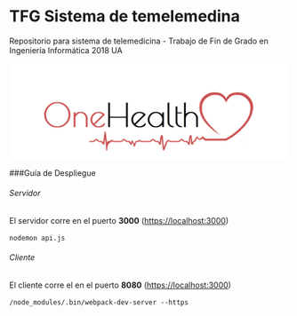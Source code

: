 # TFG Sistema de temelemedina
Repositorio para sistema de telemedicina - Trabajo de Fin de Grado en Ingeniería Informática 2018 UA

![Alt text](logo.png?raw=true "Logo")

###Guía de Despliegue

###### Servidor

El servidor corre en el puerto **3000** ([https://localhost:3000](https://localhost:3000))

```
nodemon api.js
```

###### Cliente
El cliente corre el en el puerto **8080** ([https://localhost:3000](https://localhost:8080))

```
/node_modules/.bin/webpack-dev-server --https
```




